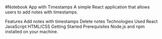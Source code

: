 #Notebook App with Timestamps
A simple React application that allows users to add notes with timestamps.

Features
Add notes with timestamps
Delete notes
Technologies Used
React
JavaScript
HTML/CSS
Getting Started
Prerequisites
Node.js and npm installed on your machine.
